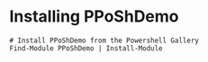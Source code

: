# Installing PPoShDemo

    # Install PPoShDemo from the Powershell Gallery
    Find-Module PPoShDemo | Install-Module
